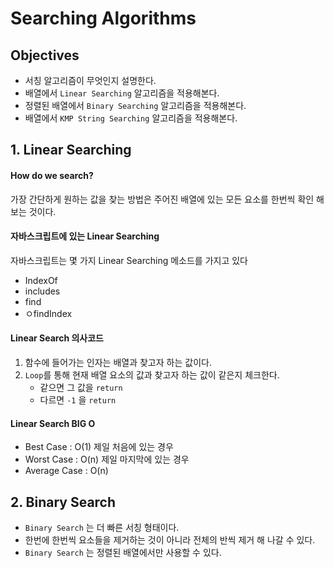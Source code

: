 # Searching Algorithms

## Objectives

* 서칭 알고리즘이 무엇인지 설명한다.
* 배열에서 `Linear Searching` 알고리즘을 적용해본다.
* 정렬된 배열에서 `Binary Searching` 알고리즘을 적용해본다.
* 배열에서 `KMP String Searching` 알고리즘을 적용해본다.

## 1. Linear Searching

#### How do we search?

가장 간단하게 원하는 값을 찾는 방법은 주어진 배열에 있는 모든 요소를 한번씩 확인 해보는 것이다.

#### 자바스크립트에 있는 Linear Searching

자바스크립트는 몇 가지 Linear Searching 메소드를 가지고 있다

* IndexOf
* includes
* find
* ㅇfindIndex

#### Linear Search 의사코드

1. 함수에 들어가는 인자는 배열과 찾고자 하는 값이다.
2. `Loop`를 통해 현재 배열 요소의 값과 찾고자 하는 값이 같은지 체크한다.
   * 같으면 그 값을 `return`
   * 다르면 `-1` 을 `return`

#### Linear Search BIG O

* Best Case : O(1) 제일 처음에 있는 경우
* Worst Case : O(n) 제일 마지막에 있는 경우
* Average Case : O(n) 

## 2. Binary Search

* `Binary Search` 는 더 빠른 서칭 형태이다.
* 한번에 한번씩 요소들을 제거하는 것이 아니라 전체의 반씩 제거 해 나갈 수 있다.
* `Binary Search` 는 정렬된 배열에서만 사용할 수 있다.